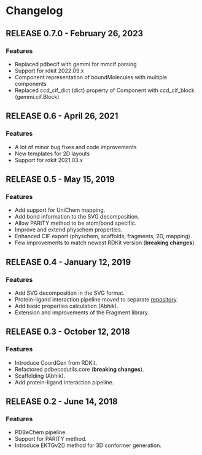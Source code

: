 # Changelog

## RELEASE 0.7.0 - February 26, 2023

### Features
* Replaced pdbecif with gemmi for mmcif parsing
* Support for rdkit 2022.09.x
* Component representation of boundMolecules with multiple components
* Replaced ccd_cif_dict (dict) property of Component with ccd_cif_block (gemmi.cif.Block) 

## RELEASE 0.6 - April 26, 2021

### Features

* A lot of minor bug fixes and code improvements
* New templates for 2D layouts
* Support for rdkit 2021.03.x

## RELEASE 0.5 - May 15, 2019

### Features

* Add support for UniChem mapping.
* Add bond information to the SVG decomposition.
* Allow PARITY method to be atom/bond specific.
* Improve and extend physchem properties.
* Enhanced CIF export (physchem, scaffolds, fragments, 2D, mapping).
* Few improvements to match newest RDKit version (**breaking changes**).

## RELEASE 0.4 - January 12, 2019

### Features

* Add SVG decomposition in the SVG format.
* Protein-ligand interaction pipeline moved to separate [repository](https://gitlab.ebi.ac.uk/pdbe/release/interactions).
* Add basic properties calculation (Abhik).
* Extension and improvements of the Fragment library.

## RELEASE 0.3 - October 12, 2018

### Features

* Introduce CoordGen from RDKit.
* Refactored pdbeccdutils.core (**breaking changes**).
* Scaffolding (Abhik).
* Add protein-ligand interaction pipeline.

## RELEASE 0.2 - June 14, 2018

### Features

* PDBeChem pipeline.
* Support for PARITY method.
* Introduce EKTGv2() method for 3D conformer generation.
